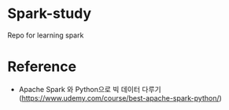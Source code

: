 # Spark-study
Repo for learning spark

# Reference
- Apache Spark 와 Python으로 빅 데이터 다루기 (https://www.udemy.com/course/best-apache-spark-python/)
